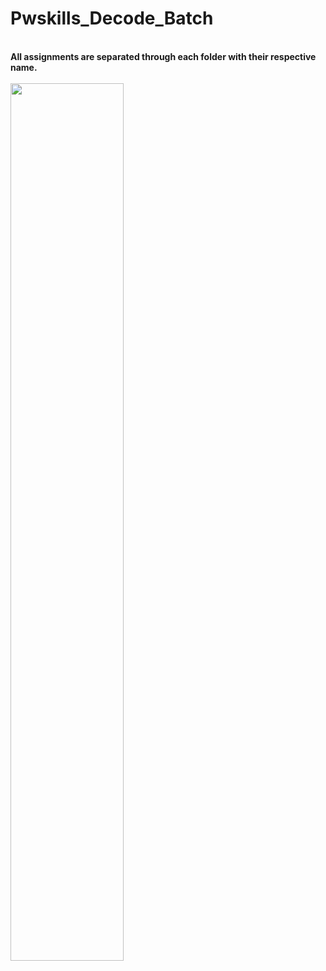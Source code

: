 # Pwskills_Decode_Batch
<br>
<b>All assignments are separated through each folder with their respective name.</b><br><br>
<img src="https://pwskills.com/images/PWSkills-main.png" width="60%" />
